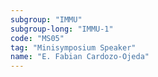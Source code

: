 ```yaml
---
subgroup: "IMMU"
subgroup-long: "IMMU-1"
code: "MS05"
tag: "Minisymposium Speaker"
name: "E. Fabian Cardozo-Ojeda"
---
```


